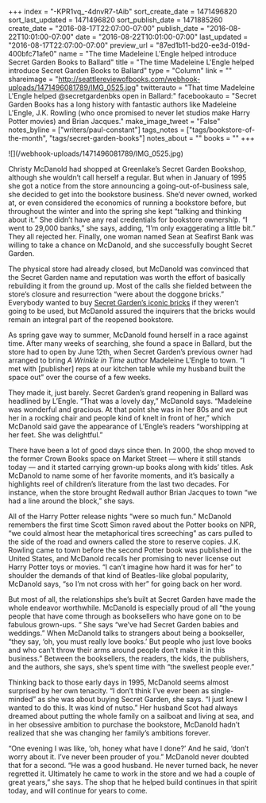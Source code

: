 +++
index = "-KPR1vq_-4dnvR7-tAib"
sort_create_date = 1471496820
sort_last_updated = 1471496820
sort_publish_date = 1471885260
create_date = "2016-08-17T22:07:00-07:00"
publish_date = "2016-08-22T10:01:00-07:00"
date = "2016-08-22T10:01:00-07:00"
last_updated = "2016-08-17T22:07:00-07:00"
preview_url = "87ed1b11-bd20-ee3d-019d-400bfc71afe0"
name = "The time Madeleine L'Engle helped introduce Secret Garden Books to Ballard"
title = "The time Madeleine L'Engle helped introduce Secret Garden Books to Ballard"
type = "Column"
link = ""
shareimage = "http://seattlereviewofbooks.com/webhook-uploads/1471496081789/IMG_0525.jpg"
twitterauto = "That time Madeleine L'Engle helped @secretgardenbks open in Ballard:"
facebookauto = "Secret Garden Books has a long history with fantastic authors like Madeleine L'Engle, J.K. Rowling (who once promised to never let studios make Harry Potter movies) and Brian Jacques."
make_image_tweet = "False"
notes_byline = ["writers/paul-constant"]
tags_notes = ["tags/bookstore-of-the-month", "tags/secret-garden-books"]
notes_about = ""
books = ""
+++
<p class="image">![](/webhook-uploads/1471496081789/IMG_0525.jpg)</p>

Christy McDanold had shopped at Greenlake’s Secret Garden Bookshop, although she wouldn’t call herself a regular. But when in January of 1995 she got a notice from the store announcing a going-out-of-business sale, she decided to get into the bookstore business. She’d never owned, worked at, or even considered the economics of running a bookstore before, but throughout the winter and into the spring she kept “talking and thinking about it.” She didn’t have any real credentials for bookstore ownership. “I went to 29,000 banks,” she says, adding, “I’m only exaggerating a little bit.” They all rejected her. Finally, one woman named Sean at Seafirst Bank was willing to take a chance on McDanold, and she successfully bought Secret Garden. 

The physical store had already closed, but McDanold was convinced that the Secret Garden name and reputation was worth the effort of basically rebuilding it from the ground up. Most of the calls she fielded between the store’s closure and resurrection “were about the doggone bricks.” Everybody wanted to buy [Secret Garden’s iconic bricks](http://www.seattlereviewofbooks.com/notes/2016/08/01/augusts-bookstore-of-the-month-is-secret-garden-books/) if they weren’t going to be used, but McDanold assured the inquirers that the bricks would remain an integral part of the reopened bookstore.

As spring gave way to summer, McDanold found herself in a race against time. After many weeks of searching, she found a space in Ballard, but the store had to open by June 12th, when Secret Garden’s previous owner had arranged to bring *A Wrinkle in Time* author Madeleine L'Engle to town. “I met with [publisher] reps at our kitchen table while my husband built the space out” over the course of a few weeks.

They made it, just barely. Secret Garden’s grand reopening in Ballard was headlined by L’Engle. “That was a lovely day,” McDanold says. “Madeleine was wonderful and gracious. At that point she was in her 80s and we put her in a rocking chair and people kind of knelt in front of her,” which McDanold said gave the appearance of L’Engle’s readers “worshipping at her feet. She was delightful.”

There have been a lot of good days since then. In 2000, the shop moved to the former Crown Books space on Market Street — where it still stands today — and it started carrying grown-up books along with kids’ titles. Ask McDanold to name some of her favorite moments, and it’s basically a highlights reel of children’s literature from the last two decades. For instance, when the store brought Redwall author Brian Jacques to town “we had a line around the block,” she says. 

All of the Harry Potter release nights “were so much fun.” McDanold remembers the first time Scott Simon raved about the Potter books on NPR, “we could almost hear the metaphorical tires screeching” as cars pulled to the side of the road and owners called the store to reserve copies. J.K. Rowling came to town  before the second Potter book was published in the United States, and McDanold recalls her promising to never license out Harry Potter toys or movies. “I can’t imagine how hard it was for her” to shoulder the demands of that kind of Beatles-like global popularity, McDanold says, “so I’m not cross with her” for going back on her word. 

But most of all, the relationships she’s built at Secret Garden have made the whole endeavor worthwhile. McDanold is especially proud of all “the young people that have come through as booksellers who have gone on to be fabulous grown-ups. “ She says “we’ve had Secret Garden babies and weddings.” When McDanold talks to strangers about being a bookseller, “they say, ‘oh, you must really love books.’ But people who just love books and who can’t throw their arms around people don’t make it in this business.” Between the booksellers, the readers, the kids, the publishers, and the authors, she says, she’s spent time with “the swellest people ever.”

Thinking back to those early days in 1995, McDanold seems almost surprised by her own tenacity. “I don’t think I’ve ever been as single-minded” as she was about buying Secret Garden, she says. “I just knew I wanted to do this. It was kind of nutso.” Her husband Scot had always dreamed about putting the whole family on a sailboat and living at sea, and in her obsessive ambition to purchase the bookstore, McDanold hadn’t realized that she was changing her family’s ambitions forever. 

“One evening I was like, ‘oh, honey what have I done?’ And he said, ‘don’t worry about it. I’ve never been prouder of you.” McDanold never doubted that for a second. “He was a good husband. He never turned back, he never regretted it. Ultimately he came to work in the store and we had a couple of great years,” she says. The shop that he helped build continues in that spirit today, and will continue for years to come.

